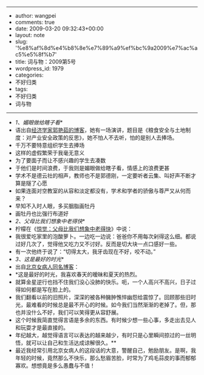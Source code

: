 - --
- author: wangpei
- comments: true
- date: 2009-03-20 09:32:43+00:00
- layout: note
- slug: '%e8%af%8d%e4%b8%8e%e7%89%a9%ef%bc%9a2009%e7%ac%ac5%e5%8f%b7'
- title: 词与物：2009第5号
- wordpress_id: 1979
- categories:
- 不好归类
- tags:
- 不好归类
- 词与物
- --
- *1、媚眼做给瞎子看**
- 语出自[经济学家郭艳茹的博客](http://blog.sina.com.cn/s/blog_4a22f44b0100c1pf.html)，她有一场演讲，题目是《粮食安全与土地制度：对产业安全政策的反思》，她不怕人不去听，怕的是别人去捧场。
- 千万不要特意组织学生去捧场
- 这样的虚假繁荣于我毫无意义
- 为了要面子而让不感兴趣的学生去凑数
- 于他们是时间浪费，于我则是媚眼做给瞎子看，情感上的浪费更甚
- 学术不是德云社的相声，教师也不是郭德刚，一定要听者云集、叫好声不断才算是隧了心愿
- 如果连面对空教室的从容和淡定都没有，学术和学者的骄傲与尊严又从何而来？
- 早知不入时人眼，多买胭脂画牡丹
- 画牡丹也比强行布道好
- *2、父母比我们想象中老得快**
- 柠檬在《[惊觉：父母比我们想象中老得快](http://fromlondon.spaces.live.com/Blog/cns!989FDDD28AA40A6D!4350.entry?wa=wsignin1.0&sa=782470757)》中说：
- 我很爱吃家里的泡酸萝卜。一边吃一边说：爸爸你不用每次剁得这么细。都说过好几次了，觉得他又吃力又不讨好。反而是切大块一点口感好一些。
- 有一次他终于说了：“切得太大，我牙齿现在不好，咬不动。”
- *3、这是最好的时光**
- 出自[北京女病人同名博客](http://lome.blogcn.com/diary,23984852.shtml)：
- *这是最好的时光，我喜欢春天的暧昧和夏天的热烈。
- 就算金星逆行也挡不住我们没心没肺的快乐。呃，一个人高兴不高兴，日子过得如何都是写在脸上的。
- 我们翻看以前的旧照片，深深的被各种臃肿憔悴幽怨给震惊了。回顾那些旧时光，最难看的时候总是最不开心的时候。如今我们当然渐渐的老掉了。但，那也并没什么不好，我们可以笑得更从容舒展。
- 这个时候我简直觉得言语是多余的东西。有时候少想一些心事，多走出去见人和玩耍才是最直接的。
- 年纪越大，越觉得语言可以表达的越来越少，有时只是心里瞬间掠过的一丝明悟，就可以让自己和生活达成谅解很久。**
- 最近我经常引用北京女病人的这段话的大意，警醒自己，勉励朋友。是啊，我年轻的时候，竟然那么不快乐，那么愁眉苦脸，时常为了鸡毛蒜皮的事而郁郁寡欢。想想竟是多么愚蠢与不值！
